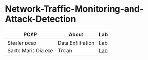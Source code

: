 # Network-Traffic-Monitoring-and-Attack-Detection

| PCAP                         |About                | Lab         |
|---------------------------------|--------------|----------------------------|
| Stealer pcap             |Data Exfiltration              | <a href="https://github.com/slybdev/Stealer-pcap">Lab</a>|           |          |
| Santo Maris Oia.exe             |Trojan             | <a href="https://github.com/slybdev/Network-Traffic-Forensics-Analysis/blob/main/README.md">Lab</a>|           |          |


